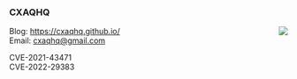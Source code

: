 ### CXAQHQ



<img align="right" src="https://github-readme-stats.vercel.app/api?username=cxaqhq&count_private=true&show_icons=true&hide=prs&theme=radical" />

Blog: https://cxaqhq.github.io/  
Email: cxaqhq@gmail.com

CVE-2021-43471  
CVE-2022-29383
